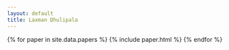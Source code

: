 ```yaml
---
layout: default
title: Laxman Dhulipala
---
```


{% for paper in site.data.papers %}
  {% include paper.html %}
{% endfor %}
